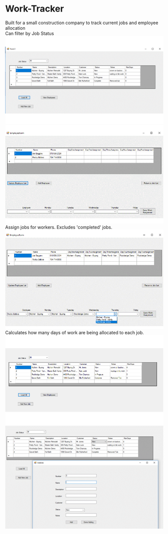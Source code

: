 # Work-Tracker
Built for a small construction company to track current jobs and employee allocation\
Can filter by Job Status
![pic1](https://github.com/BrettAnderson015/Work-Tracker/blob/temp/WorkTrackerpic1.gif)
![pic2](https://github.com/BrettAnderson015/Work-Tracker/blob/temp/WorkTrackerpic2.gif)
Assign jobs for workers. Excludes 'completed' jobs.\
![pic3](https://github.com/BrettAnderson015/Work-Tracker/blob/temp/WorkTrackerpic3.gif)
Calculates how many days of work are being allocated to each job.\
![pic4](https://github.com/BrettAnderson015/Work-Tracker/blob/temp/WorkTrackerpic4.gif)
![pic5](https://github.com/BrettAnderson015/Work-Tracker/blob/temp/WorkTrackerpic5.gif)
